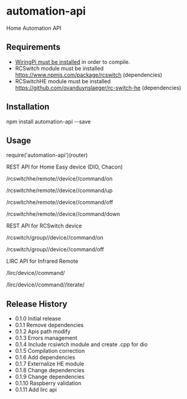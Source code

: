 # automation-api
Home Automation API

## Requirements

  * [WiringPi must be installed](https://projects.drogon.net/raspberry-pi/wiringpi/download-and-install/) in order to compile.
  * RCSwitch module must be installed https://www.npmjs.com/package/rcswitch (dependencies)
  * RCSwitchHE module must be installed https://github.com/ovanduynslaeger/rc-switch-he (dependencies)

  
## Installation

  npm install automation-api --save

## Usage

  require('automation-api')(router)

  REST API for Home Easy device (DIO, Chacon)
  
  /rcswitchhe/remote/<remoteDioCode>/device/<deviceId>/command/on
  
  /rcswitchhe/remote/<remoteDioCode>/device/<deviceId>/command/up
  
  /rcswitchhe/remote/<remoteDioCode>/device/<deviceId>/command/off
  
  /rcswitchhe/remote/<remoteDioCode>/device/<deviceId>/command/down

  
  REST API for RCSwitch device
  
  /rcswitch/group/<group>/device/<deviceId>/command/on
  
  /rcswitch/group/<group>/device/<deviceId>/command/off


  LIRC API for Infrared Remote
  
  /lirc/device/<deviceId>/command/<command>
  
  /lirc/device/<deviceId>/command/<command>/iterate/<number>
  
  
## Release History

* 0.1.0 Initial release
* 0.1.1 Remove dependencies
* 0.1.2 Apis path modify
* 0.1.3 Errors management
* 0.1.4 Include rcsiwtch module and create .cpp for dio
* 0.1.5 Compilation correction
* 0.1.6 Add dependencies
* 0.1.7 Externalize HE module
* 0.1.8 Change dependencies
* 0.1.9 Change dependencies
* 0.1.10 Raspberry validation
* 0.1.11 Add lirc api